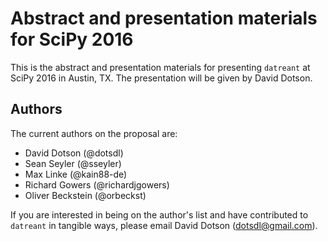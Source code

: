 # Abstract and presentation materials for SciPy 2016

This is the abstract and presentation materials for presenting `datreant` at
SciPy 2016 in Austin, TX. The presentation will be given by David Dotson.

## Authors
The current authors on the proposal are:

- David Dotson (@dotsdl)
- Sean Seyler (@sseyler)
- Max Linke (@kain88-de)
- Richard Gowers (@richardjgowers)
- Oliver Beckstein (@orbeckst)

If you are interested in being on the author's list and have contributed to
`datreant` in tangible ways, please email David Dotson (dotsdl@gmail.com).
